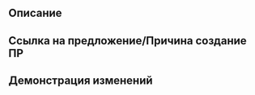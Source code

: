 <!-- Пишите **НИЖЕ** Заголовок **ВОЗЛЕ** комментариев, иначе будет нечитаемым. -->
<!-- Вы можете рассмотреть Contributing.MD для более детального процесса создание и принятие ПР и как должен выглядеть код. -->

## Описание <!-- Название -->
<!-- Напишите описание того, что делает ваш ПР. Документировать каждую деталь не требуется, главное основное изменение ПРом. -->

## Ссылка на предложение/Причина создание ПР
<!-- Здесь оставляете ссылку на сообщение в #отчеты-по-предложениям, что ваш ПР прошёл. Либо причина того, что этот ПР должен пройти и без предложки. -->
<!-- Пример ссылки: https://discord.com/channels/617003227182792704/755125334097133628/ID-сообщения -->

## Демонстрация изменений
<!-- Ниже вы можете показать изменения внешне, к примеру новые спрайте, карта или звуки. Или написать что именно для игроков изменилось. Этот пункт полностью опционально и его можно удалить. -->
